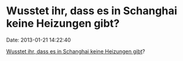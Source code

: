 Wusstet ihr, dass es in Schanghai keine Heizungen gibt?
=======================================================

Date: 2013-01-21 14:22:40

[Wusstet ihr, dass es in Schanghai keine Heizungen
gibt](http://www.tagesschau.de/ausland/china-heizung100.html)?
